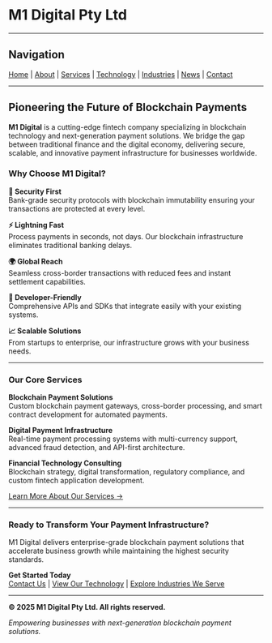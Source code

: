 # M1 Digital Pty Ltd

---

## Navigation
[Home](index.html) | [About](about.html) | [Services](services.html) | [Technology](technology.html) | [Industries](industries.html) | [News](news.html) | [Contact](contact.html)

---

## Pioneering the Future of Blockchain Payments

**M1 Digital** is a cutting-edge fintech company specializing in blockchain technology and next-generation payment solutions. We bridge the gap between traditional finance and the digital economy, delivering secure, scalable, and innovative payment infrastructure for businesses worldwide.

### Why Choose M1 Digital?

**🔐 Security First**  
Bank-grade security protocols with blockchain immutability ensuring your transactions are protected at every level.

**⚡ Lightning Fast**  
Process payments in seconds, not days. Our blockchain infrastructure eliminates traditional banking delays.

**🌍 Global Reach**  
Seamless cross-border transactions with reduced fees and instant settlement capabilities.

**🔧 Developer-Friendly**  
Comprehensive APIs and SDKs that integrate easily with your existing systems.

**📈 Scalable Solutions**  
From startups to enterprise, our infrastructure grows with your business needs.

---

### Our Core Services

**Blockchain Payment Solutions**  
Custom blockchain payment gateways, cross-border processing, and smart contract development for automated payments.

**Digital Payment Infrastructure**  
Real-time payment processing systems with multi-currency support, advanced fraud detection, and API-first architecture.

**Financial Technology Consulting**  
Blockchain strategy, digital transformation, regulatory compliance, and custom fintech application development.

[Learn More About Our Services →](services.html)

---

### Ready to Transform Your Payment Infrastructure?

M1 Digital delivers enterprise-grade blockchain payment solutions that accelerate business growth while maintaining the highest security standards.

**Get Started Today**  
[Contact Us](contact.html) | [View Our Technology](technology.html) | [Explore Industries We Serve](industries.html)

---

**© 2025 M1 Digital Pty Ltd. All rights reserved.**

*Empowering businesses with next-generation blockchain payment solutions.*